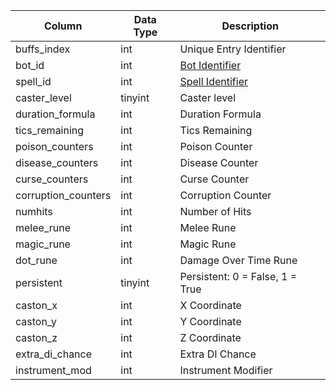 | Column              | Data Type | Description                       |
| ------------------- | --------- | --------------------------------- |
| buffs_index         | int       | Unique Entry Identifier           |
| bot_id              | int       | [Bot Identifier](bot_data.md)     |
| spell_id            | int       | [Spell Identifier](spells_new.md) |
| caster_level        | tinyint   | Caster level                      |
| duration_formula    | int       | Duration Formula                  |
| tics_remaining      | int       | Tics Remaining                    |
| poison_counters     | int       | Poison Counter                    |
| disease_counters    | int       | Disease Counter                   |
| curse_counters      | int       | Curse Counter                     |
| corruption_counters | int       | Corruption Counter                |
| numhits             | int       | Number of Hits                    |
| melee_rune          | int       | Melee Rune                        |
| magic_rune          | int       | Magic Rune                        |
| dot_rune            | int       | Damage Over Time Rune             |
| persistent          | tinyint   | Persistent: 0 = False, 1 = True   |
| caston_x            | int       | X Coordinate                      |
| caston_y            | int       | Y Coordinate                      |
| caston_z            | int       | Z Coordinate                      |
| extra_di_chance     | int       | Extra DI Chance                   |
| instrument_mod      | int       | Instrument Modifier               |